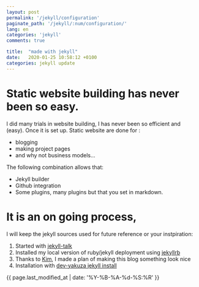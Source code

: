 ```yaml
---
layout: post
permalink: '/jekyll/configuration'
paginate_path: '/jekyll/:num/configuration/'
lang: en
categories: 'jekyll'
comments: true

title:  "made with jekyll"
date:   2020-01-25 10:58:12 +0100
categories: jekyll update
---
```

# Static website building has never been so easy.
I did many trials in website building, I has never been so efficient and (easy). Once it is set up.
Static website are done for : 
- blogging
- making project pages
- and why not business models...

The following combination allows that: 
- Jekyll builder
- Github integration
- Some plugins, many plugins but that you set in markdown.

# It is an on going process, 
I will keep the jekyll sources used for future reference or your instpiration: 
1. Started with [jekyll-talk]
2. Installed my local version of ruby/jekyll deployment using [jekyllrb]
3. Thanks to [Kim], I made a plan of making this blog something look nice
4. Installation with [dev-yakuza jekyll install]

[Kim]: https://github.com/dev-yakuza
[jekyllrb]: https://jekyllrb.com/
[jekyll-talk]: https://talk.jekyllrb.com/
[jekyll-gh]:   https://github.com/jekyll/jekyll
[dev-yakuza jekyll install]: https://dev-yakuza.github.io/en/jekyll/installation/

{{ page.last_modified_at | date: '%Y-%B-%A-%d-%S:%R' }}